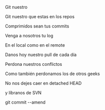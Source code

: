 Git nuestro 
Git nuestro que estas en los repos 
 
Comprimidos sean tus commits 
Venga a nosotros tu log
 En el local como en el remote 
Danos hoy nuestro pull de cada día 
Perdona nuestros conflictos 
Como también perdonamos los de otros geeks  

No nos dejes caer en detached HEAD 
y líbranos de SVN 
git commit --amend